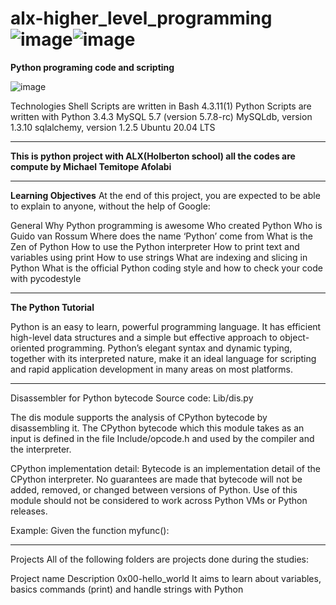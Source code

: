 # alx-higher_level_programming ![image](https://github.com/Michafolab/alx-higher_level_programming/assets/117805721/74524768-7b3e-407a-ab41-f0dcc26eb75b)![image](https://github.com/Michafolab/alx-higher_level_programming/assets/117805721/116d6e0e-9931-4ee1-8d56-8a4c6dd6680b)

**Python programing code and scripting**

![image](https://github.com/Michafolab/alx-higher_level_programming/assets/117805721/f246cf6c-045e-4846-b256-91d53ab3ad70)

Technologies
Shell Scripts are written in Bash 4.3.11(1)
Python Scripts are written with Python 3.4.3
MySQL 5.7 (version 5.7.8-rc)
MySQLdb, version 1.3.10
sqlalchemy, version 1.2.5
Ubuntu 20.04 LTS
********************************************************************************************************************************

**This is python project with ALX(Holberton school)  all the codes are compute by Michael Temitope Afolabi**

*********************************************************************************************************************************
**Learning Objectives**
At the end of this project, you are expected to be able to explain to anyone, without the help of Google:

General
Why Python programming is awesome
Who created Python
Who is Guido van Rossum
Where does the name ‘Python’ come from
What is the Zen of Python
How to use the Python interpreter
How to print text and variables using print
How to use strings
What are indexing and slicing in Python
What is the official Python coding style and how to check your code with pycodestyle
**************************************************************************************************************************************

**The Python Tutorial** 

Python is an easy to learn, powerful programming language. It has efficient high-level data structures and a simple but effective approach to object-oriented programming. Python’s elegant syntax and dynamic typing, together with its interpreted nature, make it an ideal language for scripting and rapid application development in many areas on most platforms.




***************************************************************************************************************************************


Disassembler for Python bytecode
Source code: Lib/dis.py

The dis module supports the analysis of CPython bytecode by disassembling it. The CPython bytecode which this module takes as an input is defined in the file Include/opcode.h and used by the compiler and the interpreter.

CPython implementation detail: Bytecode is an implementation detail of the CPython interpreter. No guarantees are made that bytecode will not be added, removed, or changed between versions of Python. Use of this module should not be considered to work across Python VMs or Python releases.

Example: Given the function myfunc():

*****************************************************************************************************************************************
Projects
All of the following folders are projects done during the studies:

Project name                                                            	Description
0x00-hello_world	                               It aims to learn about variables, basics commands (print) and handle strings with Python
